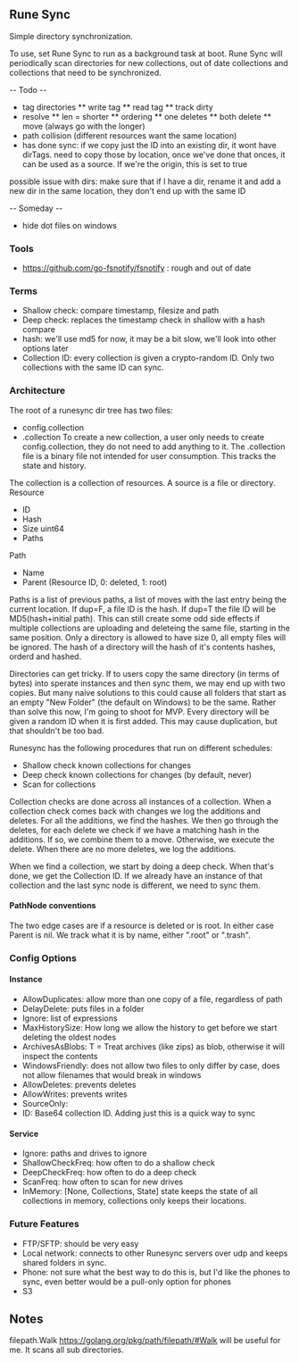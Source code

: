 ## Rune Sync
Simple directory synchronization.

To use, set Rune Sync to run as a background task at boot. Rune Sync will periodically scan directories for new collections, out of date collections and collections that need to be synchronized.

-- Todo --
* tag directories
** write tag
** read tag
** track dirty
* resolve
** len = shorter
** ordering
** one deletes
** both delete
** move (always go with the longer)
* path collision (different resources want the same location)
* has done sync: if we copy just the ID into an existing dir, it wont have dirTags. need to copy those by location, once we've done that onces, it can be used as a source. If we're the origin, this is set to true

possible issue with dirs: make sure that if I have a dir, rename it and add a new dir in the same location, they don't end up with the same ID

-- Someday --
* hide dot files on windows

### Tools
* https://github.com/go-fsnotify/fsnotify : rough and out of date

### Terms
- Shallow check: compare timestamp, filesize and path
- Deep check: replaces the timestamp check in shallow with a hash compare
- hash: we'll use md5 for now, it may be a bit slow, we'll look into other options later
- Collection ID: every collection is given a crypto-random ID. Only two collections with the same ID can sync.

### Architecture
The root of a runesync dir tree has two files:
- config.collection
- .collection
To create a new collection, a user only needs to create config.collection, they do not need to add anything to it. The .collection file is a binary file not intended for user consumption. This tracks the state and history.

The collection is a collection of resources. A source is a file or directory.
Resource
- ID
- Hash
- Size uint64
- Paths

Path
- Name
- Parent (Resource ID, 0: deleted, 1: root)

Paths is a list of previous paths, a list of moves with the last entry being the current location. If dup=F, a file ID is the hash. If dup=T the file ID will be MD5(hash+initial path). This can still create some odd side effects if multiple collections are uploading and deleteing the same file, starting in the same position. Only a directory is allowed to have size 0, all empty files will be ignored. The hash of a directory will the hash of it's contents hashes, orderd and hashed.

Directories can get tricky. If to users copy the same directory (in terms of bytes) into sperate instances and then sync them, we may end up with two copies. But many naive solutions to this could cause all folders that start as an empty "New Folder" (the default on Windows) to be the same. Rather than solve this now, I'm going to shoot for MVP. Every directory will be given a random ID when it is first added. This may cause duplication, but that shouldn't be too bad.

Runesync has the following procedures that run on different schedules:
- Shallow check known collections for changes
- Deep check known collections for changes (by default, never)
- Scan for collections

Collection checks are done across all instances of a collection. When a collection check comes back with changes we log the additions and deletes. For all the additions, we find the hashes. We then go through the deletes, for each delete we check if we have a matching hash in the additions. If so, we combine them to a move. Otherwise, we execute the delete. When there are no more deletes, we log the additions.

When we find a collection, we start by doing a deep check. When that's done, we get the Collection ID. If we already have an instance of that collection and the last sync node is different, we need to sync them. 

#### PathNode conventions
The two edge cases are if a resource is deleted or is root. In either case Parent is nil. We track what it is by name, either ".root" or ".trash".

### Config Options

#### Instance
* AllowDuplicates: allow more than one copy of a file, regardless of path
* DelayDelete: puts files in a folder
* Ignore: list of expressions
* MaxHistorySize: How long we allow the history to get before we start deleting the oldest nodes
* ArchivesAsBlobs: T = Treat archives (like zips) as blob, otherwise it will inspect the contents
* WindowsFriendly: does not allow two files to only differ by case, does not allow filenames that would break in windows
* AllowDeletes: prevents deletes
* AllowWrites: prevents writes
* SourceOnly: 
* ID: Base64 collection ID. Adding just this is a quick way to sync

#### Service
* Ignore: paths and drives to ignore
* ShallowCheckFreq: how often to do a shallow check
* DeepCheckFreq: how often to do a deep check
* ScanFreq: how often to scan for new drives
* InMemory: [None, Collections, State] state keeps the state of all collections in memory, collections only keeps their locations.

### Future Features
* FTP/SFTP: should be very easy
* Local network: connects to other Runesync servers over udp and keeps shared folders in sync.
* Phone: not sure what the best way to do this is, but I'd like the phones to sync, even better would be a pull-only option for phones
* S3

## Notes
filepath.Walk https://golang.org/pkg/path/filepath/#Walk will be useful for me. It scans all sub directories.